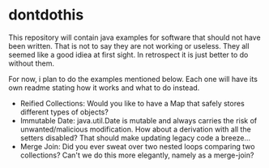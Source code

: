 # dontdothis
This repository will contain java examples for software that should not have been written. That is not to say they are not working or useless. They all seemed like a good idiea at first sight. In retrospect it is just better to do without them. 

For now, i plan to do the examples mentioned below. Each one will have its own readme stating how it works and what to do instead. 
  - Reified Collections: Would you like to have a Map that safely stores different types of objects?
  - Immutable Date: java.util.Date is mutable and always carries the risk of unwanted/malicious modification. How about a derivation with all the setters disabled? That should make updating legacy code a breeze...
  - Merge Join: Did you ever sweat over two nested loops comparing two collections? Can't we do this more elegantly, namely as a merge-join?
